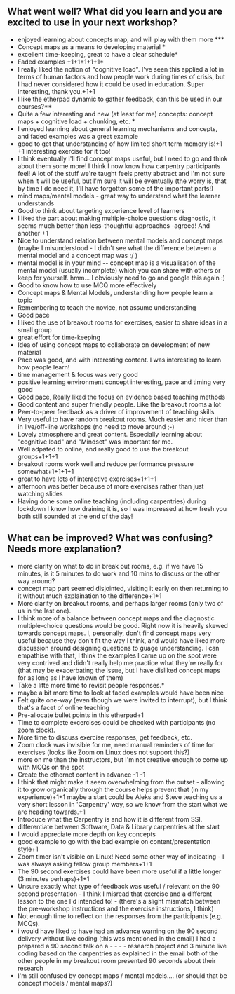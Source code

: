 ## What went well? What did you learn and you are excited to use in your next workshop?
- enjoyed learning about concepts map, and will play with them more ***
- Concept maps as a means to developing material *
- excellent time-keeping, great to have a clear schedule*
- Faded examples +1+1+1+1+1*
- I really liked the notion of "cognitive load". I've seen this applied a lot in terms of human factors and how people work during times of crisis, but I had never considered how it could be used in education. Super interesting, thank you.+1+1
- I like the etherpad dynamic to gather feedback, can this be used in our courses?**
- Quite a few interesting and new (at least for me) concepts: concept maps + cognitive load + chunking, etc. *
- I enjoyed learning about general learning mechanisms and concepts, and faded examples was a great example
- good to get that understanding of how limited short term memory is!+1 +1 interesting exercise for it too!
- I think eventually I'll find concept maps useful, but I need to go and think about them some more! I think I now know how carpentry participants feel! A lot of the stuff we're taught feels pretty abstract and I'm not sure when it will be useful, but I'm sure it will be eventually (the worry is, that by time I do need it, I'll have forgotten some of the important parts!)
- mind maps/mental models - great way to understand what the learner understands
- Good to think about targeting experience level of learners
- I liked the part about making multiple-choice questions diagnostic, it seems much better than less-thoughtful approaches -agreed! And another +1
- Nice to understand relation between mental models and concept maps
(maybe I misunderstood - I didn't see what the difference between a mental model and a concept map was :/ )
- mental model is in your mind -- concept map is a visualisation of the mental model (usually incomplete) which you can share with others or keep for yourself.
hmm... I obviously need to go and google this again :)
- Good to know how to use MCQ more effectively
- Concept maps & Mental Models, understanding how people learn a topic
- Remembering to teach the novice, not assume understanding
- Good pace
- I liked the use of breakout rooms for exercises, easier to share ideas in a small group
- great effort for time-keeping
-  Idea of using concept maps to collaborate on development of new material
-  Pace was good, and with interesting content. I was interesting to learn how people learn!
-  time management & focus was very good
-  positive learning environment concept interesting, pace and timing very good
-  Good pace, Really liked the focus on evidence based teaching methods
-  Good content and super friendly people. Like the breakout rooms a lot
-  Peer-to-peer feedback as a driver of improvement of teaching skills
-  Very useful to have random breakout rooms. Much easier and nicer than in live/off-line workshops (no need to move around ;-)
- Lovely atmosphere and great content. Especially learning about "cognitive load" and "Mindset" was important for me.
- Well adpated to online, and really good to use the breakout groups+1+1+1
- breakout rooms work well and reduce performance pressure somewhat+1+1+1+1
- great to have lots of interactive exercises+1+1+1
- afternoon was better because of more exercises rather than just watching slides
- Having done some online teaching (including carpentries) during lockdown I know how draining it is, so I was impressed at how fresh you both still sounded at the end of the day!

## What can be improved? What was confusing? Needs more explanation?
- more clarity on what to do in break out rooms, e.g. if we have 15 minutes, is it 5 minutes to do work and 10 mins to discuss or the other way around?
- concept map part seemed disjointed, visiting it early on then returning to it without much explaination to the difference+1+1
- More clarity on breakout rooms, and perhaps larger rooms (only two of us in the last one).
- I think more of a balance between concept maps and the diagnostic multiple-choice questions would be good. Right now it is heavily skewed towards concept maps. I, personally, don't find concept maps very useful because they don't fit the way I think, and would have liked more discussion around designing questions to guage understanding. I can empathise with that, I think the examples I came up on the spot were very contrived and didn't really help me practice what they're really for (that may be exacerbating the issue, but I have disliked concept maps for as long as I have known of them)
- Take a litte more time to revisit people responses.*
- maybe a bit more time to look at faded examples would have been nice
- Felt quite one-way (even though we were invited to interrupt), but I think that's a facet of online teaching
- Pre-allocate bullet points in this etherpad+1
- Time to complete excercises could be checked with participants (no zoom clock).
- More time to discuss exercise responses, get feedback, etc.
- Zoom clock was invisible for me, need manual reminders of time for exercises (looks like Zoom on Linux does not support this?)
- more on me than the instructors, but I'm not creative enough to come up with MCQs on the spot
-  Create the ethernet content in advance  -1 -1
  - I think that might make it seem overwhelming from the outset - allowing it to grow organically through the course helps prevent that (in my experience)+1+1
 maybe a start could be Aleks and Steve teaching us a very short lesson in 'Carpentry' way, so we know from the start what we are heading towards.+1
- Introduce what the Carpentry is and how it is different from SSI.
-  differentiate between Software, Data & Library carpentries at the start
-  I would appreciate more depth on key concepts
-  good example to go with the bad example on content/presentation style+1
-  Zoom timer isn't visible on Linux!  Need some other way of indicating - I was always asking fellow group members+1+1
-  The 90 second exercises could have been more useful if a little longer (3 minutes perhaps)+1+1
-  Unsure exactly what type of feedback was useful / relevant on the 90 second presentation - I think I misread that exercise and a different lesson to the one I'd intended to! - (there's a slight mismatch between the pre-workshop instructions and the exercise instructions, I think)
- Not enough time to reflect on the responses from the participants (e.g. MCQs).
- i would have liked to have had an advance warning on the 90 second delivery without live coding (this was mentioned in the email) I had a prepared a 90 second talk on a - - - - research project and  3 minute live coding based on the carpentries as explained in the email both of the other people in my breakout room presented 90 seconds about their research
- I'm still confused by concept maps / mental models.... (or should that be concept models / mental maps?) 
